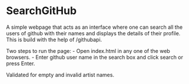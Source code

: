 # SearchGitHub
A simple webpage that acts as an interface where one can search all the users of github with their names and displays the details of their profile. This is build with the help of /githubapi.

Two steps to run the page:
	- Open index.html in any one of the web browsers. 
	- Enter github user name in the search box and click search or press Enter.

Validated for empty and invalid artist names.
